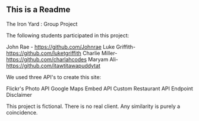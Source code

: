 ## This is a Readme

The Iron Yard : Group Project

The following students participated in this project:

John Rae - https://github.com/Johnrae
Luke Griffith- https://github.com/luketgriffith
Charlie Miller- https://github.com/charlahcodes
Maryam Ali- https://github.com/itawtitawapuddytat


We used three API's to create this site:

Flickr's Photo API
Google Maps Embed API
Custom Restaurant API Endpoint
Disclaimer


This project is fictional. There is no real client. Any similarity is purely a coincidence.

